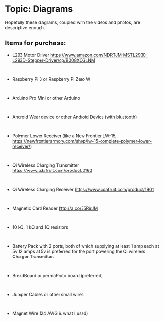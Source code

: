 # Topic: Diagrams

Hopefully these diagrams, coupled with the videos and photos, are descriptive enough.

## Items for purchase:
- L293 Motor Driver https://www.amazon.com/NDRTJM-MSTL2930-L293D-Stepper-Driver/dp/B008XCGLNM

<br>

- Raspberry Pi 3 or Raspberry Pi Zero W

<br>

- Arduino Pro Mini or other Arduino

<br>

- Android Wear device or other Android Device (with bluetooth)

<br>

- Polymer Lower Receiver (like a New Frontier LW-15, https://newfrontierarmory.com/shop/lw-15-complete-polymer-lower-receiver/)

<br>

- Qi Wireless Charging Transmitter https://www.adafruit.com/product/2162

<br>

- Qi Wireless Charging Receiver https://www.adafruit.com/product/1901

<br>

- Magnetic Card Reader http://a.co/55RirJM

<br>

- 10 kΩ, 1 kΩ and 1Ω resistors

<br>
 
 - Battery Pack with 2 ports, both of which supplying at least 1 amp each at 5v (2 amps at 5v is preferred for the port powering the Qi wireless Charger Transmitter.
 
 <br>
 
  - BreadBoard or permaProto board (preferred)
 
 <br>
 
 - Jumper Cables or other small wires
 
 <br>
 
 - Magnet Wire (24 AWG is what I used)
 
 <br>
 
